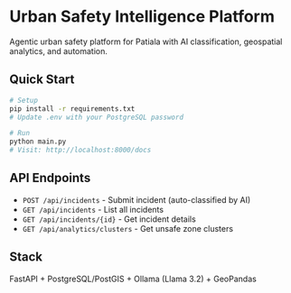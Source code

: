 # Urban Safety Intelligence Platform

Agentic urban safety platform for Patiala with AI classification, geospatial analytics, and automation.

## Quick Start

```bash
# Setup
pip install -r requirements.txt
# Update .env with your PostgreSQL password

# Run
python main.py
# Visit: http://localhost:8000/docs
```

## API Endpoints

- `POST /api/incidents` - Submit incident (auto-classified by AI)
- `GET /api/incidents` - List all incidents
- `GET /api/incidents/{id}` - Get incident details
- `GET /api/analytics/clusters` - Get unsafe zone clusters

## Stack

FastAPI + PostgreSQL/PostGIS + Ollama (Llama 3.2) + GeoPandas
